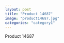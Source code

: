 ```yaml
---
layout: post
title: "Product 14687"
image: "product14687.jpg"
categories: "category1"
---
```

Product 14687
